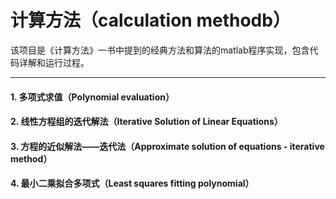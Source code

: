 # 计算方法（calculation methodb）
 该项目是《计算方法》一书中提到的经典方法和算法的matlab程序实现，包含代码详解和运行过程。
 
 ----------------------------------------------------------------------------
 
 #### 1. 多项式求值（Polynomial evaluation）
 #### 2. 线性方程组的迭代解法（Iterative Solution of Linear Equations）
 #### 3. 方程的近似解法——迭代法（Approximate solution of equations - iterative method）
 #### 4. 最小二乘拟合多项式（Least squares fitting polynomial）
